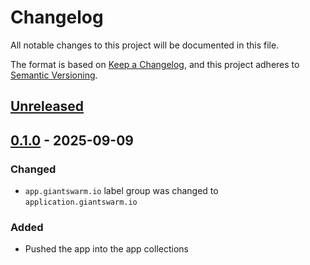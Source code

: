 # Changelog

All notable changes to this project will be documented in this file.

The format is based on [Keep a Changelog](https://keepachangelog.com/en/1.0.0/),
and this project adheres to [Semantic Versioning](https://semver.org/spec/v2.0.0.html).

## [Unreleased]

## [0.1.0] - 2025-09-09

### Changed

- `app.giantswarm.io` label group was changed to `application.giantswarm.io`

### Added
 
- Pushed the app into the app collections

[Unreleased]: https://github.com/giantswarm/alertmanager-to-github-app/compare/v0.1.0...HEAD
[0.1.0]: https://github.com/giantswarm/alertmanager-to-github-app/releases/tag/v0.1.0
